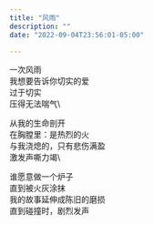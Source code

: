 ```yaml
---
title: "风雨"
description: ""
date: "2022-09-04T23:56:01-05:00"

---
```

一次风雨\
我想要告诉你切实的爱\
过于切实\
压得无法喘气\

从我的生命剖开\
在胸膛里：是热烈的火\
与我浇熄的，只有悲伤满盈\
激发声嘶力竭\

谁愿意做一个炉子\
直到被火灰涂抹\
我的故事延伸成陈旧的磨损\
直到碰撞时，剧烈发声
